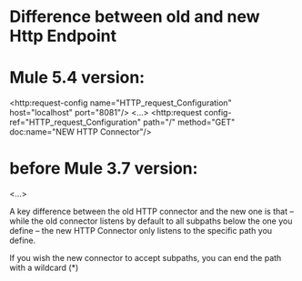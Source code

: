 Difference between old and new Http Endpoint
============================================
Mule 5.4 version:
===================
<http:request-config name="HTTP_request_Configuration" host="localhost"
port="8081"/>
<flow name="test_flow">
    <...>
    <http:request config-ref="HTTP_request_Configuration" path="/" method="GET" doc:name="NEW HTTP Connector"/>
</flow>

 before Mule 3.7 version:
 ========================
<flow name="test_flow">
    <...>
    <http:outbound-endpoint exchange-pattern="request-response" host="localhost" port="8081" method="GET" doc:name="OLD HTTP Connector"/>
</flow>




A key difference between the old HTTP connector and the new one is that – while the old connector listens by default to all subpaths below the one you define – the new HTTP Connector only listens to the specific path you define.

If you wish the new connector to accept subpaths, you can end the path with a wildcard (*)
